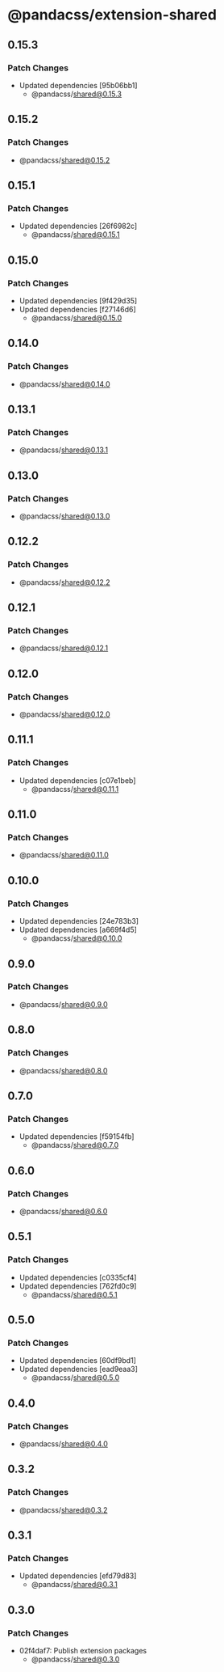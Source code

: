 # @pandacss/extension-shared

## 0.15.3

### Patch Changes

- Updated dependencies [95b06bb1]
  - @pandacss/shared@0.15.3

## 0.15.2

### Patch Changes

- @pandacss/shared@0.15.2

## 0.15.1

### Patch Changes

- Updated dependencies [26f6982c]
  - @pandacss/shared@0.15.1

## 0.15.0

### Patch Changes

- Updated dependencies [9f429d35]
- Updated dependencies [f27146d6]
  - @pandacss/shared@0.15.0

## 0.14.0

### Patch Changes

- @pandacss/shared@0.14.0

## 0.13.1

### Patch Changes

- @pandacss/shared@0.13.1

## 0.13.0

### Patch Changes

- @pandacss/shared@0.13.0

## 0.12.2

### Patch Changes

- @pandacss/shared@0.12.2

## 0.12.1

### Patch Changes

- @pandacss/shared@0.12.1

## 0.12.0

### Patch Changes

- @pandacss/shared@0.12.0

## 0.11.1

### Patch Changes

- Updated dependencies [c07e1beb]
  - @pandacss/shared@0.11.1

## 0.11.0

### Patch Changes

- @pandacss/shared@0.11.0

## 0.10.0

### Patch Changes

- Updated dependencies [24e783b3]
- Updated dependencies [a669f4d5]
  - @pandacss/shared@0.10.0

## 0.9.0

### Patch Changes

- @pandacss/shared@0.9.0

## 0.8.0

### Patch Changes

- @pandacss/shared@0.8.0

## 0.7.0

### Patch Changes

- Updated dependencies [f59154fb]
  - @pandacss/shared@0.7.0

## 0.6.0

### Patch Changes

- @pandacss/shared@0.6.0

## 0.5.1

### Patch Changes

- Updated dependencies [c0335cf4]
- Updated dependencies [762fd0c9]
  - @pandacss/shared@0.5.1

## 0.5.0

### Patch Changes

- Updated dependencies [60df9bd1]
- Updated dependencies [ead9eaa3]
  - @pandacss/shared@0.5.0

## 0.4.0

### Patch Changes

- @pandacss/shared@0.4.0

## 0.3.2

### Patch Changes

- @pandacss/shared@0.3.2

## 0.3.1

### Patch Changes

- Updated dependencies [efd79d83]
  - @pandacss/shared@0.3.1

## 0.3.0

### Patch Changes

- 02f4daf7: Publish extension packages
  - @pandacss/shared@0.3.0
